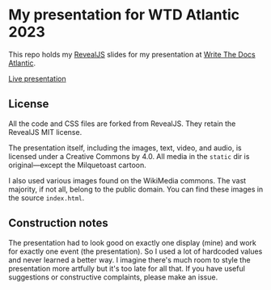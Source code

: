 # My presentation for WTD Atlantic 2023

This repo holds my [RevealJS](https://revealjs) slides for my presentation at [Write The Docs Atlantic](https://www.writethedocs.org/conf/atlantic/2023/).

[Live presentation](https://mattdodsonenglish.github.io/WTD-Atlantic-presentation-2023/)

## License

All the code and CSS files are forked from RevealJS. They retain the RevealJS MIT license.

The presentation itself, including the images, text, video, and audio, is licensed under a Creative Commons by 4.0.
All media in the `static` dir is original&mdash;except the Milquetoast cartoon.

I also used various images found on the WikiMedia commons. The vast majority, if not all, belong to the public domain. You can find these images in the source `index.html`.

## Construction notes

The presentation had to look good on exactly one display (mine) and work for exactly one event (the presentation). So I used a lot of hardcoded values and never learned a better way. I imagine there's much room to style the presentation more artfully but it's too late for all that. If you have useful suggestions or constructive complaints, please make an issue.
